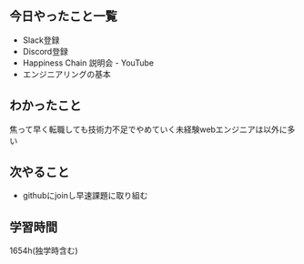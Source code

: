 
## 今日やったこと一覧
- Slack登録
- Discord登録
- Happiness Chain 説明会 - YouTube
- エンジニアリングの基本

## わかったこと
焦って早く転職しても技術力不足でやめていく未経験webエンジニアは以外に多い


## 次やること
- githubにjoinし早速課題に取り組む


## 学習時間
1654h(独学時含む)
